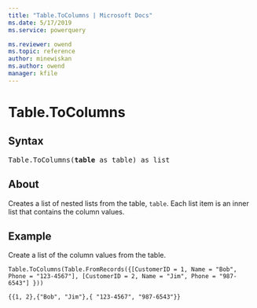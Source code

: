```yaml
---
title: "Table.ToColumns | Microsoft Docs"
ms.date: 5/17/2019
ms.service: powerquery

ms.reviewer: owend
ms.topic: reference
author: minewiskan
ms.author: owend
manager: kfile
---
```

# Table.ToColumns

## Syntax

<pre>
Table.ToColumns(<b>table</b> as table) as list 
</pre>
  
## About  
Creates a list of nested lists from the table, <code>table</code>. Each list item is an inner list that contains the column values.  
  
  
## Example  

Create a list of the column values from the table.

```powerquery-m 
Table.ToColumns(Table.FromRecords({[CustomerID = 1, Name = "Bob", Phone = "123-4567"], [CustomerID = 2, Name = "Jim", Phone = "987-6543"] })) 
```  

<code>{{1, 2},{"Bob", "Jim"},{ "123-4567", "987-6543"}}</code>
